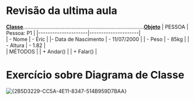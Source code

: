 # Revisão da ultima aula
<ins>**Classe**</ins>..................................................................................<ins>**Objeto**</ins>
|       PESSOA        |       Pessoa: P1    |
|---------------------|---------------------|  
|      - Nome         |      - Éric         | 
|- Data de Nascimento |    - 11/07/2000     | 
|      - Peso         |      - 85kg         | 
|     - Altura        |       - 1.82        |  
|        MÉTODOS      |
|      + Andar()      |
|      + Falar()      |

# Exercício sobre Diagrama de Classe

![{2B5D3229-CC5A-4E11-8347-514B959D7BAA}](https://github.com/user-attachments/assets/1c5f7285-f9d5-4c20-adab-c6239d3be948)
